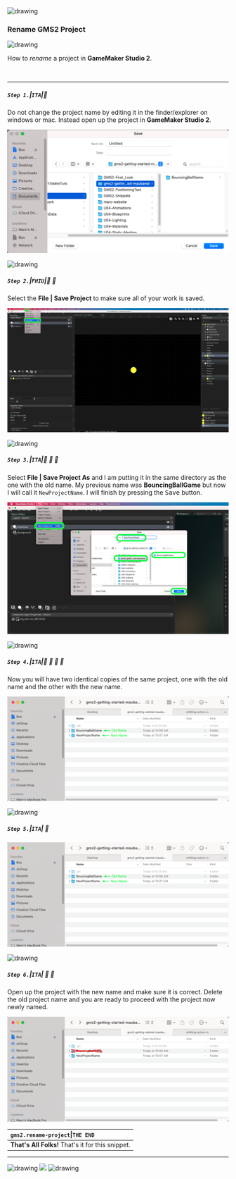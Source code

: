 <img src="https://via.placeholder.com/1000x4/45D7CA/45D7CA" alt="drawing" height="4px"/>

### Rename GMS2 Project

<img src="https://via.placeholder.com/1000x4/45D7CA/45D7CA" alt="drawing" height="4px"/>

How to *rename* a project in **GameMaker Studio 2**.

<br>

---


##### `Step 1.`\|`ITA`|:small_blue_diamond:

Do not change the project name by editing it in the finder/explorer on windows or mac.  Instead open up the project in **GameMaker Studio 2**.

![do not change project name in operating system](images/DoNotChange.png)

<img src="https://via.placeholder.com/500x2/45D7CA/45D7CA" alt="drawing" height="2px" alt = ""/>

##### `Step 2.`\|`FHIU`|:small_blue_diamond: :small_blue_diamond: 

Select the **File | Save Project** to make sure all of your work is saved.

![save project](images/FileSaveProject.png)

<img src="https://via.placeholder.com/500x2/45D7CA/45D7CA" alt="drawing" height="2px" alt = ""/>

##### `Step 3.`\|`ITA`|:small_blue_diamond: :small_blue_diamond: :small_blue_diamond:

Select **File | Save Project As** and I am putting it in the same directory as the one with the old name.  My previous name was **BouncingBallGame** but now I will call it `NewProjectName`.  I will finish by pressing the <kbd>Save</kbd> button.

![save project as](images/SaveProjectAs.png)

<img src="https://via.placeholder.com/500x2/45D7CA/45D7CA" alt="drawing" height="2px" alt = ""/>

##### `Step 4.`\|`ITA`|:small_blue_diamond: :small_blue_diamond: :small_blue_diamond: :small_blue_diamond:

Now you will have two identical copies of the same project, one with the old name and the other with the new name.

![tweo copies of project](images/OldNewProject.png)

<img src="https://via.placeholder.com/500x2/45D7CA/45D7CA" alt="drawing" height="2px" alt = ""/>

##### `Step 5.`\|`ITA`| :small_orange_diamond:

![alt_text](images/OldNewProject.png)

<img src="https://via.placeholder.com/500x2/45D7CA/45D7CA" alt="drawing" height="2px" alt = ""/>

##### `Step 6.`\|`ITA`| :small_orange_diamond: :small_blue_diamond:

Open up the project with the new name and make sure it is correct.  Delete the old project name and you are ready to proceed with the project now newly named.

![alt_text](images/DeleteOldProject.png)

| `gms2.rename-project`\|`THE END`| 
| :--- |
| **That's All Folks!** That's it for this snippet. |

___


<img src="https://via.placeholder.com/1000x4/dba81a/dba81a" alt="drawing" height="4px" alt = ""/>

<img src="https://via.placeholder.com/1000x100/45D7CA/000000/?text=The End!">

<img src="https://via.placeholder.com/1000x4/dba81a/dba81a" alt="drawing" height="4px" alt = ""/>

